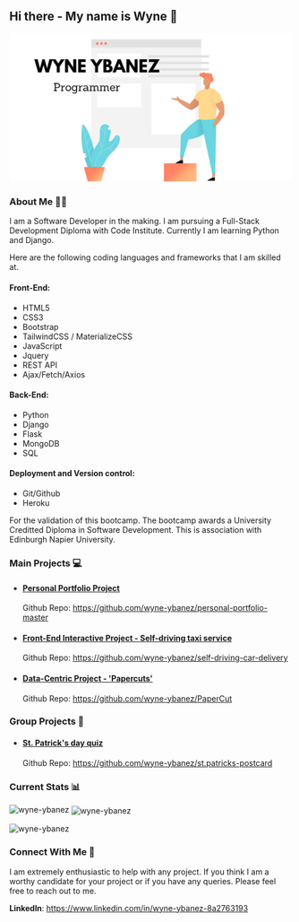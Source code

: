 ## Hi there - My name is Wyne 👋 

![hero-img](Github-Profile.png)

### About Me 👨‍💻

I am a Software Developer in the making. I am pursuing a Full-Stack Development Diploma with Code Institute. Currently I am learning Python and Django. 

Here are the following coding languages and frameworks that I am skilled at.

#### Front-End:

- HTML5
- CSS3
- Bootstrap
- TailwindCSS / MaterializeCSS
- JavaScript 
- Jquery
- REST API
- Ajax/Fetch/Axios

#### Back-End:

- Python
- Django
- Flask
- MongoDB
- SQL

#### Deployment and Version control:

- Git/Github
- Heroku

For the validation of this bootcamp. The bootcamp awards a University Creditted Diploma in Software Development. This is association with Edinburgh Napier University. 

### Main Projects 💻 

- #### [Personal Portfolio Project](https://wyne-ybanez.github.io/personal-portfolio-master/)
  Github Repo: https://github.com/wyne-ybanez/personal-portfolio-master

- #### [Front-End Interactive Project - Self-driving taxi service](https://wyne-ybanez.github.io/self-driving-car-delivery/)
  Github Repo: https://github.com/wyne-ybanez/self-driving-car-delivery

- #### [Data-Centric Project - 'Papercuts'](https://papercuts-project.herokuapp.com/)
  Github Repo: https://github.com/wyne-ybanez/PaperCut

### Group Projects 🤝 

- #### [St. Patrick's day quiz](https://wyne-ybanez.github.io/st.patricks-postcard/)
  Github Repo: https://github.com/wyne-ybanez/st.patricks-postcard
  
### Current Stats 📊

<p><img align="left" src="https://github-readme-stats.vercel.app/api/top-langs?username=wyne-ybanez&show_icons=true&locale=en&layout=compact" alt="wyne-ybanez" /></p>

<p>&nbsp;<img align="center" src="https://github-readme-stats.vercel.app/api?username=wyne-ybanez&show_icons=true&locale=en" alt="wyne-ybanez" /></p>

<p><img align="center" src="https://github-readme-streak-stats.herokuapp.com/?user=wyne-ybanez&" alt="wyne-ybanez" /></p>

### Connect With Me 👯 

I am extremely enthusiastic to help with any project. 
If you think I am a worthy candidate for your project or if you have any queries.
Please feel free to reach out to me.

**LinkedIn**: https://www.linkedin.com/in/wyne-ybanez-8a2763193


<!--
**wyne-ybanez/wyne-ybanez** is a ✨ _special_ ✨ repository because its `README.md` (this file) appears on your GitHub profile.

Here are some ideas to get you started:

- 🔭 I’m currently working on ...
- 🌱 I’m currently learning ...
- 👯 I’m looking to collaborate on ...
- 🤔 I’m looking for help with ...
- 💬 Ask me about ...
- 📫 How to reach me: ...
- 😄 Pronouns: ...
- ⚡ Fun fact: ...
-->
